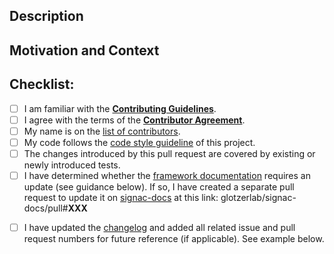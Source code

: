 <!-- Provide a general summary of your changes in the Title above -->


## Description
<!-- Describe your changes in detail. -->
<!-- Please indicate if this change breaks or may break existing functionality, so we can mark it as 'breaking'. -->


## Motivation and Context
<!-- Why is this change required? What problem does it solve? -->
<!-- If it fixes an open issue, please link to the issue here. -->


## Checklist:
<!-- Please select all items that apply either now or after creating the pull request. -->
<!-- If you are unsure about any of these items, do not hesitate to ask! -->
- [ ] I am familiar with the [**Contributing Guidelines**](https://github.com/glotzerlab/signac/blob/master/CONTRIBUTING.md).
- [ ] I agree with the terms of the [**Contributor Agreement**](https://github.com/glotzerlab/signac/blob/master/ContributorAgreement.md).
- [ ] My name is on the [list of contributors](https://github.com/glotzerlab/signac/blob/master/contributors.yaml).
- [ ] My code follows the [code style guideline](https://github.com/glotzerlab/signac/blob/master/CONTRIBUTING.md#code-style) of this project.
- [ ] The changes introduced by this pull request are covered by existing or newly introduced tests.
- [ ] I have determined whether the [framework documentation](https://docs.signac.io/) requires an update (see guidance below). If so, I have created a separate pull request to update it on [signac-docs](https://github.com/glotzerlab/signac-docs) at this link: glotzerlab/signac-docs/pull#**XXX**
<!-- The framework documentation must be updated if:
        This PR will change user-facing features (labeled "enhancement").
        This PR will break things (labeled "breaking").
-->
<!-- The framework documentation can be left if:
        This PR affects only internal components.
-->
- [ ] I have updated the [changelog](https://github.com/glotzerlab/signac/blob/master/changelog.txt) and added all related issue and pull request numbers for future reference (if applicable). See example below.
<!-- Example for a changelog entry: `Fix issue with launching rockets to the moon (#101, #212).` -->
